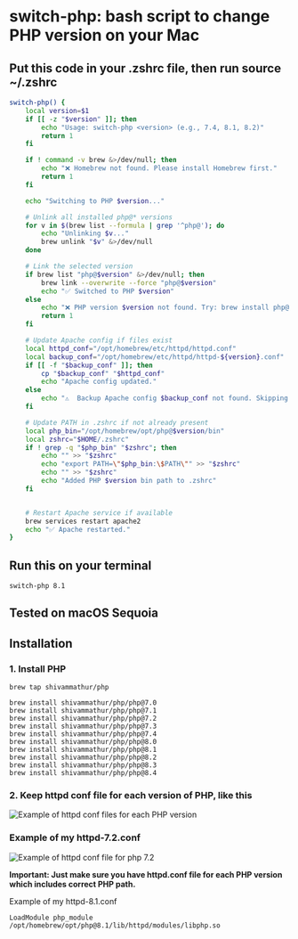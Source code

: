 # switch-php: bash script to change PHP version on your Mac

## Put this code in your .zshrc file, then run source ~/.zshrc

```bash
switch-php() {
    local version=$1
    if [[ -z "$version" ]]; then
        echo "Usage: switch-php <version> (e.g., 7.4, 8.1, 8.2)"
        return 1
    fi

    if ! command -v brew &>/dev/null; then
        echo "❌ Homebrew not found. Please install Homebrew first."
        return 1
    fi

    echo "Switching to PHP $version..."

    # Unlink all installed php@* versions
    for v in $(brew list --formula | grep '^php@'); do
        echo "Unlinking $v..."
        brew unlink "$v" &>/dev/null
    done

    # Link the selected version
    if brew list "php@$version" &>/dev/null; then
        brew link --overwrite --force "php@$version"
        echo "✅ Switched to PHP $version"
    else
        echo "❌ PHP version $version not found. Try: brew install php@$version"
        return 1
    fi

    # Update Apache config if files exist
    local httpd_conf="/opt/homebrew/etc/httpd/httpd.conf"
    local backup_conf="/opt/homebrew/etc/httpd/httpd-${version}.conf"
    if [[ -f "$backup_conf" ]]; then
        cp "$backup_conf" "$httpd_conf"
        echo "Apache config updated."
    else
        echo "⚠️  Backup Apache config $backup_conf not found. Skipping config update."
    fi

    # Update PATH in .zshrc if not already present
    local php_bin="/opt/homebrew/opt/php@$version/bin"
    local zshrc="$HOME/.zshrc"
    if ! grep -q "$php_bin" "$zshrc"; then
        echo "" >> "$zshrc"
        echo "export PATH=\"$php_bin:\$PATH\"" >> "$zshrc"
        echo "" >> "$zshrc"
        echo "Added PHP $version bin path to .zshrc"
    fi


    # Restart Apache service if available
    brew services restart apache2
    echo "✅ Apache restarted."
}
```

## Run this on your terminal

```
switch-php 8.1
```

## Tested on macOS Sequoia

## Installation

### 1. Install PHP

```
brew tap shivammathur/php

brew install shivammathur/php/php@7.0
brew install shivammathur/php/php@7.1
brew install shivammathur/php/php@7.2
brew install shivammathur/php/php@7.3
brew install shivammathur/php/php@7.4
brew install shivammathur/php/php@8.0
brew install shivammathur/php/php@8.1
brew install shivammathur/php/php@8.2
brew install shivammathur/php/php@8.3
brew install shivammathur/php/php@8.4
```

### 2. Keep httpd conf file for each version of PHP, like this

![Example of httpd conf files for each PHP version](https://smindev.s3.amazonaws.com/static/Screenshot2025-06-23at11.46.59%E2%80%AFAM.png)

### Example of my httpd-7.2.conf

![Example of httpd conf file for php 7.2](https://smindev.s3.amazonaws.com/static/Screenshot2025-06-23at11.49.53%E2%80%AFAM.png)

**Important: Just make sure you have httpd.conf file for each PHP version which includes correct PHP path.**

Example of my httpd-8.1.conf

```
LoadModule php_module /opt/homebrew/opt/php@8.1/lib/httpd/modules/libphp.so
```

